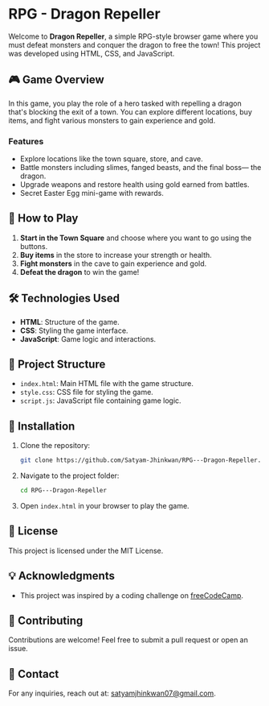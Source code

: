 # RPG - Dragon Repeller

Welcome to **Dragon Repeller**, a simple RPG-style browser game where you must defeat monsters and conquer the dragon to free the town! This project was developed using HTML, CSS, and JavaScript.

## 🎮 Game Overview

In this game, you play the role of a hero tasked with repelling a dragon that's blocking the exit of a town. You can explore different locations, buy items, and fight various monsters to gain experience and gold.

### Features

- Explore locations like the town square, store, and cave.
- Battle monsters including slimes, fanged beasts, and the final boss— the dragon.
- Upgrade weapons and restore health using gold earned from battles.
- Secret Easter Egg mini-game with rewards.

## 🚀 How to Play

1. **Start in the Town Square** and choose where you want to go using the buttons.
2. **Buy items** in the store to increase your strength or health.
3. **Fight monsters** in the cave to gain experience and gold.
4. **Defeat the dragon** to win the game!

## 🛠️ Technologies Used

- **HTML**: Structure of the game.
- **CSS**: Styling the game interface.
- **JavaScript**: Game logic and interactions.

## 📂 Project Structure

- `index.html`: Main HTML file with the game structure.
- `style.css`: CSS file for styling the game.
- `script.js`: JavaScript file containing game logic.

## 📝 Installation

1. Clone the repository:
   ```bash
   git clone https://github.com/Satyam-Jhinkwan/RPG---Dragon-Repeller.git
   ```
2. Navigate to the project folder:
   ```bash
   cd RPG---Dragon-Repeller
   ```
3. Open `index.html` in your browser to play the game.

## 📜 License

This project is licensed under the MIT License.

## 💡 Acknowledgments

- This project was inspired by a coding challenge on [freeCodeCamp](https://www.freecodecamp.org/).

## 🤝 Contributing

Contributions are welcome! Feel free to submit a pull request or open an issue.

## 📧 Contact

For any inquiries, reach out at: [satyamjhinkwan07@gmail.com](mailto:satyamjhinkwan07@gmail.com).
